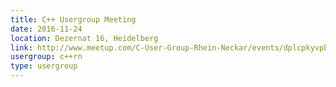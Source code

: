 ```yaml
---
title: C++ Usergroup Meeting
date: 2016-11-24
location: Dezernat 16, Heidelberg
link: http://www.meetup.com/C-User-Group-Rhein-Neckar/events/dplcpkyvpbgc/
usergroup: c++rn
type: usergroup
---
```

